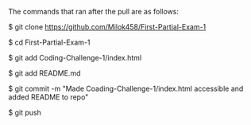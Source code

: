 The commands that ran after the pull are as follows:

$ git clone https://github.com/Milok458/First-Partial-Exam-1

$ cd First-Partial-Exam-1

$ git add Coding-Challenge-1/index.html

$ git add README.md

$ git commit -m "Made Coading-Challenge-1/index.html accessible and added README to repo"

$ git push